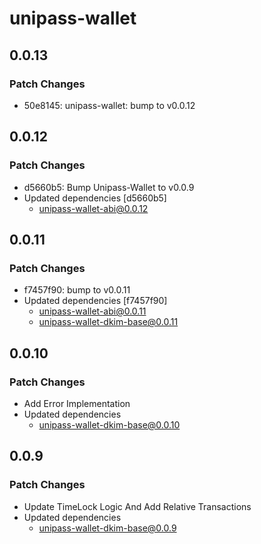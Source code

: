 # unipass-wallet

## 0.0.13

### Patch Changes

- 50e8145: unipass-wallet: bump to v0.0.12

## 0.0.12

### Patch Changes

- d5660b5: Bump Unipass-Wallet to v0.0.9
- Updated dependencies [d5660b5]
  - unipass-wallet-abi@0.0.12

## 0.0.11

### Patch Changes

- f7457f90: bump to v0.0.11
- Updated dependencies [f7457f90]
  - unipass-wallet-abi@0.0.11
  - unipass-wallet-dkim-base@0.0.11

## 0.0.10

### Patch Changes

- Add Error Implementation
- Updated dependencies
  - unipass-wallet-dkim-base@0.0.10

## 0.0.9

### Patch Changes

- Update TimeLock Logic And Add Relative Transactions
- Updated dependencies
  - unipass-wallet-dkim-base@0.0.9
